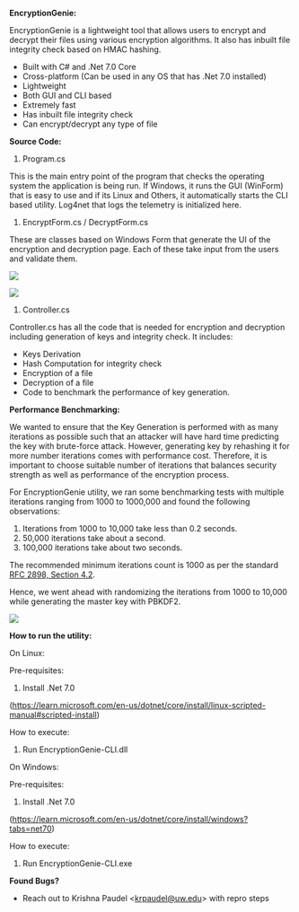 **EncryptionGenie:**

EncryptionGenie is a lightweight tool that allows users to encrypt and decrypt their files using various encryption algorithms. It also has inbuilt file integrity check based on HMAC hashing.

- Built with C# and .Net 7.0 Core
- Cross-platform (Can be used in any OS that has .Net 7.0 installed)
- Lightweight
- Both GUI and CLI based
- Extremely fast
- Has inbuilt file integrity check
- Can encrypt/decrypt any type of file

**Source Code:**

1. Program.cs

This is the main entry point of the program that checks the operating system the application is being run. If Windows, it runs the GUI (WinForm) that is easy to use and if its Linux and Others, it automatically starts the CLI based utility. Log4net that logs the telemetry is initialized here.

1. EncryptForm.cs / DecryptForm.cs

These are classes based on Windows Form that generate the UI of the encryption and decryption page. Each of these take input from the users and validate them.

![](![image](https://github.com/Krishna-Paudel/EncryptionGenie/assets/52009770/cbf39b65-3308-44ff-a5d5-c3a3596ab75b)
)

![](![image](https://github.com/Krishna-Paudel/EncryptionGenie/assets/52009770/895edab3-7020-4ff0-82d4-a322baff6932)
)

1. Controller.cs

Controller.cs has all the code that is needed for encryption and decryption including generation of keys and integrity check. It includes:

  - Keys Derivation
  - Hash Computation for integrity check
  - Encryption of a file
  - Decryption of a file
  - Code to benchmark the performance of key generation.

**Performance Benchmarking:**

We wanted to ensure that the Key Generation is performed with as many iterations as possible such that an attacker will have hard time predicting the key with brute-force attack. However, generating key by rehashing it for more number iterations comes with performance cost. Therefore, it is important to choose suitable number of iterations that balances security strength as well as performance of the encryption process.

For EncryptionGenie utility, we ran some benchmarking tests with multiple iterations ranging from 1000 to 1000,000 and found the following observations:

1. Iterations from 1000 to 10,000 take less than 0.2 seconds.
2. 50,000 iterations take about a second.
3. 100,000 iterations take about two seconds.

The recommended minimum iterations count is 1000 as per the standard [RFC 2898, Section 4.2](https://www.ietf.org/rfc/rfc2898.txt).

Hence, we went ahead with randomizing the iterations from 1000 to 10,000 while generating the master key with PBKDF2.

![](![image](https://github.com/Krishna-Paudel/EncryptionGenie/assets/52009770/f50af9a3-19c6-4299-b5bb-fa0f22e81bec)
)

**How to run the utility:**

On Linux:

Pre-requisites:

1. Install .Net 7.0

(https://learn.microsoft.com/en-us/dotnet/core/install/linux-scripted-manual#scripted-install)

How to execute:

1. Run EncryptionGenie-CLI.dll

On Windows:

Pre-requisites:

1. Install .Net 7.0

(https://learn.microsoft.com/en-us/dotnet/core/install/windows?tabs=net70)

How to execute:

1. Run EncryptionGenie-CLI.exe

**Found Bugs?**

- Reach out to Krishna Paudel \<[krpaudel@uw.edu](mailto:krpaudel@uw.edu)\> with repro steps

